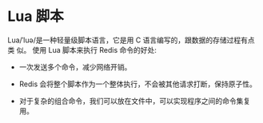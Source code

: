 # Lua 脚本

Lua/ˈluə/是一种轻量级脚本语言，它是用 C 语言编写的，跟数据的存储过程有点类 似。 使用 Lua 脚本来执行 Redis 命令的好处:

- 一次发送多个命令，减少网络开销。
- Redis 会将整个脚本作为一个整体执行，不会被其他请求打断，保持原子性。

- 对于复杂的组合命令，我们可以放在文件中，可以实现程序之间的命令集复用。

